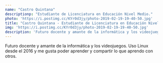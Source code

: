 ```yaml
---
name: "Castro Quintana"
descriptionp: "Estudiante de Licenciatura en Educación Nivel Medio."
photo: 'https://i.postimg.cc/KYr0d3jy/photo-2019-02-19-19-40-50.jpg'
title: "Castro Quintana - Estudiante de Licenciatura en Educación Nivel Medio."
img: 'https://i.postimg.cc/KYr0d3jy/photo-2019-02-19-19-40-50.jpg'
description: 'Futuro docente y amante de la informática y los videojuegos. Uso Linux desde el 2016 y me gusta poder aprender y compartir lo que aprendo con otros.'
---
```


Futuro docente y amante de la informática y los videojuegos. Uso Linux desde el 2016 y me gusta poder aprender y compartir lo que aprendo con otros.
